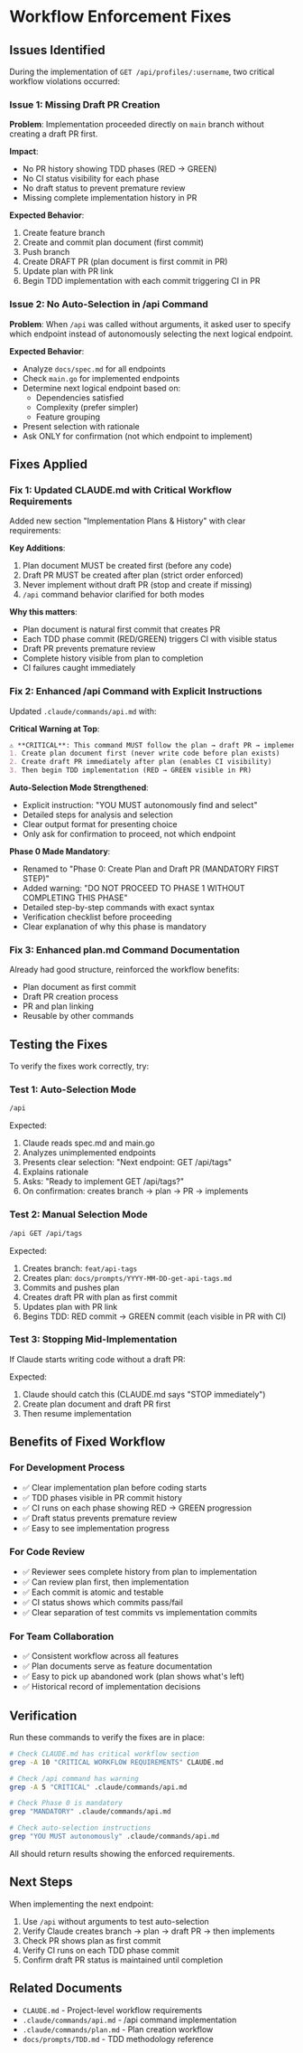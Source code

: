 # Workflow Enforcement Fixes

## Issues Identified

During the implementation of `GET /api/profiles/:username`, two critical workflow violations occurred:

### Issue 1: Missing Draft PR Creation
**Problem**: Implementation proceeded directly on `main` branch without creating a draft PR first.

**Impact**:
- No PR history showing TDD phases (RED → GREEN)
- No CI status visibility for each phase
- No draft status to prevent premature review
- Missing complete implementation history in PR

**Expected Behavior**:
1. Create feature branch
2. Create and commit plan document (first commit)
3. Push branch
4. Create DRAFT PR (plan document is first commit in PR)
5. Update plan with PR link
6. Begin TDD implementation with each commit triggering CI in PR

### Issue 2: No Auto-Selection in /api Command
**Problem**: When `/api` was called without arguments, it asked user to specify which endpoint instead of autonomously selecting the next logical endpoint.

**Expected Behavior**:
- Analyze `docs/spec.md` for all endpoints
- Check `main.go` for implemented endpoints
- Determine next logical endpoint based on:
  - Dependencies satisfied
  - Complexity (prefer simpler)
  - Feature grouping
- Present selection with rationale
- Ask ONLY for confirmation (not which endpoint to implement)

## Fixes Applied

### Fix 1: Updated CLAUDE.md with Critical Workflow Requirements

Added new section "Implementation Plans & History" with clear requirements:

**Key Additions**:
1. Plan document MUST be created first (before any code)
2. Draft PR MUST be created after plan (strict order enforced)
3. Never implement without draft PR (stop and create if missing)
4. `/api` command behavior clarified for both modes

**Why this matters**:
- Plan document is natural first commit that creates PR
- Each TDD phase commit (RED/GREEN) triggers CI with visible status
- Draft PR prevents premature review
- Complete history visible from plan to completion
- CI failures caught immediately

### Fix 2: Enhanced /api Command with Explicit Instructions

Updated `.claude/commands/api.md` with:

**Critical Warning at Top**:
```markdown
⚠️ **CRITICAL**: This command MUST follow the plan → draft PR → implement workflow:
1. Create plan document first (never write code before plan exists)
2. Create draft PR immediately after plan (enables CI visibility)
3. Then begin TDD implementation (RED → GREEN visible in PR)
```

**Auto-Selection Mode Strengthened**:
- Explicit instruction: "YOU MUST autonomously find and select"
- Detailed steps for analysis and selection
- Clear output format for presenting choice
- Only ask for confirmation to proceed, not which endpoint

**Phase 0 Made Mandatory**:
- Renamed to "Phase 0: Create Plan and Draft PR (MANDATORY FIRST STEP)"
- Added warning: "DO NOT PROCEED TO PHASE 1 WITHOUT COMPLETING THIS PHASE"
- Detailed step-by-step commands with exact syntax
- Verification checklist before proceeding
- Clear explanation of why this phase is mandatory

### Fix 3: Enhanced plan.md Command Documentation

Already had good structure, reinforced the workflow benefits:
- Plan document as first commit
- Draft PR creation process
- PR and plan linking
- Reusable by other commands

## Testing the Fixes

To verify the fixes work correctly, try:

### Test 1: Auto-Selection Mode
```bash
/api
```

Expected:
1. Claude reads spec.md and main.go
2. Analyzes unimplemented endpoints
3. Presents clear selection: "Next endpoint: GET /api/tags"
4. Explains rationale
5. Asks: "Ready to implement GET /api/tags?"
6. On confirmation: creates branch → plan → PR → implements

### Test 2: Manual Selection Mode
```bash
/api GET /api/tags
```

Expected:
1. Creates branch: `feat/api-tags`
2. Creates plan: `docs/prompts/YYYY-MM-DD-get-api-tags.md`
3. Commits and pushes plan
4. Creates draft PR with plan as first commit
5. Updates plan with PR link
6. Begins TDD: RED commit → GREEN commit (each visible in PR with CI)

### Test 3: Stopping Mid-Implementation
If Claude starts writing code without a draft PR:

Expected:
1. Claude should catch this (CLAUDE.md says "STOP immediately")
2. Create plan document and draft PR first
3. Then resume implementation

## Benefits of Fixed Workflow

### For Development Process
- ✅ Clear implementation plan before coding starts
- ✅ TDD phases visible in PR commit history
- ✅ CI runs on each phase showing RED → GREEN progression
- ✅ Draft status prevents premature review
- ✅ Easy to see implementation progress

### For Code Review
- ✅ Reviewer sees complete history from plan to implementation
- ✅ Can review plan first, then implementation
- ✅ Each commit is atomic and testable
- ✅ CI status shows which commits pass/fail
- ✅ Clear separation of test commits vs implementation commits

### For Team Collaboration
- ✅ Consistent workflow across all features
- ✅ Plan documents serve as feature documentation
- ✅ Easy to pick up abandoned work (plan shows what's left)
- ✅ Historical record of implementation decisions

## Verification

Run these commands to verify the fixes are in place:

```bash
# Check CLAUDE.md has critical workflow section
grep -A 10 "CRITICAL WORKFLOW REQUIREMENTS" CLAUDE.md

# Check /api command has warning
grep -A 5 "CRITICAL" .claude/commands/api.md

# Check Phase 0 is mandatory
grep "MANDATORY" .claude/commands/api.md

# Check auto-selection instructions
grep "YOU MUST autonomously" .claude/commands/api.md
```

All should return results showing the enforced requirements.

## Next Steps

When implementing the next endpoint:
1. Use `/api` without arguments to test auto-selection
2. Verify Claude creates branch → plan → draft PR → then implements
3. Check PR shows plan as first commit
4. Verify CI runs on each TDD phase commit
5. Confirm draft PR status is maintained until completion

## Related Documents

- `CLAUDE.md` - Project-level workflow requirements
- `.claude/commands/api.md` - /api command implementation
- `.claude/commands/plan.md` - Plan creation workflow
- `docs/prompts/TDD.md` - TDD methodology reference
